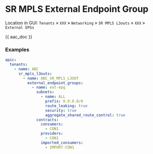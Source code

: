 # SR MPLS External Endpoint Group

Location in GUI:
`Tenants` » `XXX` » `Networking` » `SR MPLS L3outs` » `XXX` » `External EPGs`

{{ aac_doc }}

### Examples


```yaml
apic:
  tenants:
    - name: ABC
      sr_mpls_l3outs:
        - name: ABC_SR_MPLS_L3OUT 
          external_endpoint_groups:
            - name: ext-epg
              subnets:
                - name: ALL
                  prefix: 0.0.0.0/0
                  route_leaking: true
                  security: true
                  aggregate_shared_route_control: true
              contracts:
                consumers:
                  - CON1
                providers:
                  - CON1
                imported_consumers:
                  - IMPORT-CON1
```
